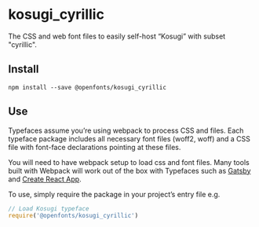 
# kosugi_cyrillic

The CSS and web font files to easily self-host “Kosugi” with subset "cyrillic".

## Install

`npm install --save @openfonts/kosugi_cyrillic`

## Use

Typefaces assume you’re using webpack to process CSS and files. Each typeface
package includes all necessary font files (woff2, woff) and a CSS file with
font-face declarations pointing at these files.

You will need to have webpack setup to load css and font files. Many tools built
with Webpack will work out of the box with Typefaces such as [Gatsby](https://github.com/gatsbyjs/gatsby)
and [Create React App](https://github.com/facebookincubator/create-react-app).

To use, simply require the package in your project’s entry file e.g.

```javascript
// Load Kosugi typeface
require('@openfonts/kosugi_cyrillic')
```
